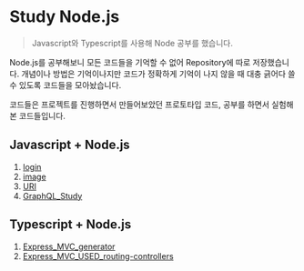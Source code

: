 # Study Node.js

> Javascript와 Typescript를 사용해 Node 공부를 했습니다.

Node.js를 공부해보니 모든 코드들을 기억할 수 없어 Repository에 따로 저장했습니다. 개념이나 방법은 기억이나지만 코드가 정확하게 기억이 나지 않을 때 대충 긁어다 쓸 수 있도록 코드들을 모아놨습니다.

코드들은 프로젝트를 진행하면서 만들어보았던 프로토타입 코드, 공부를 하면서 실험해본 코드들입니다.

## Javascript + Node.js

1. [login](./Javascript/login/login.md)
2. [image](./Javascript/image/image.md)
3. [URI](./Javascript/URI/URI.md)
4. [GraphQL_Study](./Javascript/GraphQL_Study/GraphQL_Study.md)

## Typescript + Node.js

1. [Express_MVC_generator](./Typescript/Express_MVC_generator/Express_MVC_generator.md)
2. [Express_MVC_USED_routing-controllers](./Typescript/Express_MVC_USED_routing-controllers/Express_MVC_USED_routing-controllers.md)
